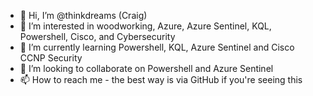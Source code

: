 - 👋 Hi, I’m @thinkdreams (Craig)
- 👀 I’m interested in woodworking, Azure, Azure Sentinel, KQL, Powershell, Cisco, and Cybersecurity
- 🌱 I’m currently learning Powershell, KQL, Azure Sentinel and Cisco CCNP Security
- 💞️ I’m looking to collaborate on Powershell and Azure Sentinel
- 📫 How to reach me - the best way is via GitHub if you're seeing this

<!---
thinkdreams/thinkdreams is a ✨ special ✨ repository because its `README.md` (this file) appears on your GitHub profile.
You can click the Preview link to take a look at your changes.
--->
